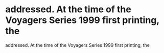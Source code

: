 # addressed. At the time of the Voyagers Series 1999 first printing, the

addressed. At the time of the Voyagers Series 1999 first printing, the